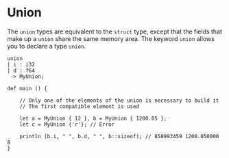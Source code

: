 # Union 

The `union` types are equivalent to the `struct` type, except that the fields that make up a `union` share the same memory area. The keyword `union` allows you to declare a type `union`. 

```ymir 
union 
| i : i32
| d : f64
 -> MyUnion;

def main () {

	// Only one of the elements of the union is necessary to build it
	// The first compatible element is used 
	
	let a = MyUnion { 12 }, b = MyUnion { 1200.05 };
	let c = MyUnion {'r'}; // Error
	
	println (b.i, " ", b.d, " ", b::sizeof); // 858993459 1200.050000 8		
}
```
